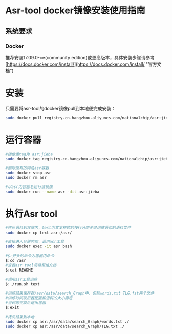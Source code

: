 # Asr-tool docker镜像安装使用指南

## 系统要求

### Docker

推荐安装17.09.0-ce\(community edition\)或更高版本，具体安装步骤请参考[https://docs.docker.com/install/](https://docs.docker.com/install/ "官方文档")

# 安装

只需要将asr-tool的docker镜像pull到本地便完成安装：

```bash
sudo docker pull registry.cn-hangzhou.aliyuncs.com/nationalchip/asr:jieba
```

# 运行容器

```bash
#镜像重tag为 asr:jieba
sudo docker tag registry.cn-hangzhou.aliyuncs.com/nationalchip/asr:jieba asr:jieba 

#删除原有的同名asr容器
sudo docker stop asr
sudo docker rm asr

#以asr为容器名运行该镜像
sudo docker run --name asr -dit asr:jieba
```

# 执行Asr tool

```bash
#拷贝语料到容器内，text为文本格式的按行分割关键词或语句的语料文件
sudo docker cp text asr:/asr/

#直接进入容器内部，调用asr工具
sudo docker exec -it asr bash

#$:开头的命令为容器内命令
$:cd /asr
#查看asr tool简易帮组文档
$:cat README

#调用asr工具训练
$:./run.sh text

#训练结果保存在/asr/data/search_Graph中，包括words.txt TLG.fst两个文件
#训练时间视机器配置和语料的大小而定
#当训练完成后退出容器
$:exit

#拷贝结果到本地
sudo docker cp asr:/asr/data/search_Graph/words.txt ./
sudo docker cp asr:/asr/data/search_Graph/TLG.txt ./
```



